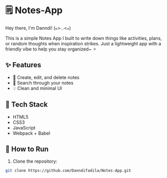 # 🗒️ Notes-App

Hey there, I'm Danndi! (๑>◡<๑)

This is a simple Notes App I built to write down things like activities, plans, or random thoughts when inspiration strikes. Just a lightweight app with a friendly vibe to help you stay organized~ ✧

## ✨ Features

- 📝 Create, edit, and delete notes
- 🔎 Search through your notes
- 💡 Clean and minimal UI

## 🧰 Tech Stack

- HTML5
- CSS3
- JavaScript
- Webpack + Babel

## 🚀 How to Run

1. Clone the repository:

```bash
git clone https://github.com/Danndifadila/Notes-App.git


